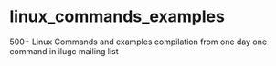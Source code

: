 # linux_commands_examples
500+ Linux Commands and examples 
compilation from one day one command
in ilugc mailing list
